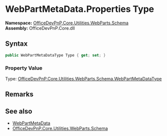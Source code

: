 # WebPartMetaData.Properties Type
  

**Namespace:** [OfficeDevPnP.Core.Utilities.WebParts.Schema](OfficeDevPnP.Core.Utilities.WebParts.Schema.md)  
**Assembly:** OfficeDevPnP.Core.dll  
## Syntax
```C#
public WebPartMetaDataType Type { get; set; }
```

### Property Value
Type: [OfficeDevPnP.Core.Utilities.WebParts.Schema.WebPartMetaDataType](OfficeDevPnP.Core.Utilities.WebParts.Schema.WebPartMetaDataType.md)  

## Remarks
  
## See also
- [WebPartMetaData](OfficeDevPnP.Core.Utilities.WebParts.Schema.WebPartMetaData.md) 
- [OfficeDevPnP.Core.Utilities.WebParts.Schema](OfficeDevPnP.Core.Utilities.WebParts.Schema.md) 
